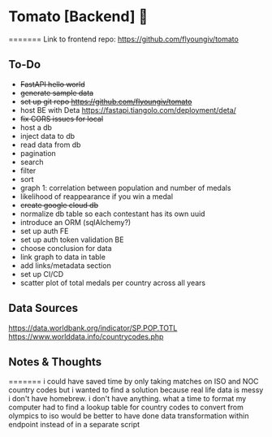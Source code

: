 # Tomato [Backend] 🍅
=======
Link to frontend repo: https://github.com/flyoungiv/tomato

## To-Do

- ~~FastAPI hello world~~
- ~~generate sample data~~
- ~~set up git repo https://github.com/flyoungiv/tomato~~
- host BE with Deta https://fastapi.tiangolo.com/deployment/deta/
- ~~fix CORS issues for local~~
- host a db
- inject data to db
- read data from db
- pagination
- search
- filter
- sort
- graph 1: correlation between population and number of medals
- likelihood of reappearance if you win a medal
- ~~create google cloud db~~
- normalize db table so each contestant has its own uuid
- introduce an ORM (sqlAlchemy?)
- set up auth FE
- set up auth token validation BE
- choose conclusion for data
- link graph to data in table
- add links/metadata section
- set up CI/CD
- scatter plot of total medals per country across all years

## Data Sources
https://data.worldbank.org/indicator/SP.POP.TOTL
https://www.worlddata.info/countrycodes.php

## Notes & Thoughts
=======
i could have saved time by only taking matches on ISO and NOC country codes but i wanted to find a solution because real life data is messy
i don't have homebrew. i don't have anything. what a time to format my computer
had to find a lookup table for country codes to convert from olympics to iso
would be better to have done data transformation within endpoint instead of in a separate script